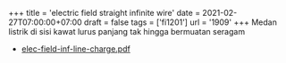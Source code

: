 +++
title = 'electric field straight infinite wire'
date = 2021-02-27T07:00:00+07:00
draft = false
tags = ['fi1201']
url = '1909'
+++
Medan listrik di sisi kawat lurus panjang tak hingga bermuatan seragam
<!--more-->

+ [elec-field-inf-line-charge.pdf](https://zenodo.org/doi/10.5281/zenodo.4568538)
